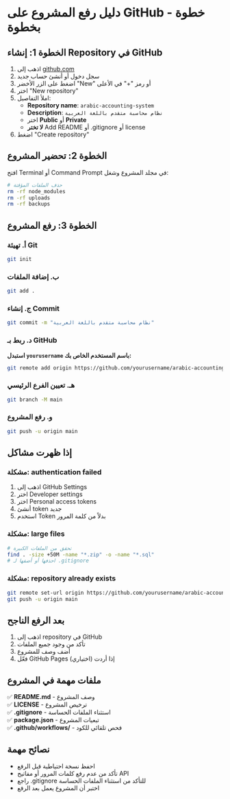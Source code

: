 # دليل رفع المشروع على GitHub - خطوة بخطوة

## الخطوة 1: إنشاء Repository في GitHub

1. اذهب إلى [github.com](https://github.com)
2. سجل دخول أو أنشئ حساب جديد
3. اضغط على الزر الأخضر "New" أو رمز "+" في الأعلى
4. اختر "New repository"
5. املأ التفاصيل:
   - **Repository name**: `arabic-accounting-system`
   - **Description**: `نظام محاسبة متقدم باللغة العربية`
   - اختر **Public** أو **Private**
   - **لا تختر** Add README أو .gitignore أو license
6. اضغط "Create repository"

## الخطوة 2: تحضير المشروع

افتح Terminal أو Command Prompt في مجلد المشروع وشغل:

```bash
# حذف الملفات المؤقتة
rm -rf node_modules
rm -rf uploads
rm -rf backups
```

## الخطوة 3: رفع المشروع

### أ. تهيئة Git
```bash
git init
```

### ب. إضافة الملفات
```bash
git add .
```

### ج. إنشاء Commit
```bash
git commit -m "نظام محاسبة متقدم باللغة العربية"
```

### د. ربط بـ GitHub
**استبدل `yourusername` باسم المستخدم الخاص بك:**
```bash
git remote add origin https://github.com/yourusername/arabic-accounting-system.git
```

### هـ. تعيين الفرع الرئيسي
```bash
git branch -M main
```

### و. رفع المشروع
```bash
git push -u origin main
```

## إذا ظهرت مشاكل

### مشكلة: authentication failed
1. اذهب إلى GitHub Settings
2. اختر Developer settings
3. اختر Personal access tokens
4. أنشئ token جديد
5. استخدم Token بدلاً من كلمة المرور

### مشكلة: large files
```bash
# تحقق من الملفات الكبيرة
find . -size +50M -name "*.zip" -o -name "*.sql"
# احذفها أو أضفها لـ .gitignore
```

### مشكلة: repository already exists
```bash
git remote set-url origin https://github.com/yourusername/arabic-accounting-system.git
git push -u origin main
```

## بعد الرفع الناجح

1. اذهب إلى repository في GitHub
2. تأكد من وجود جميع الملفات
3. أضف وصف للمشروع
4. فعّل GitHub Pages إذا أردت (اختياري)

## ملفات مهمة في المشروع

✅ **README.md** - وصف المشروع  
✅ **LICENSE** - ترخيص المشروع  
✅ **.gitignore** - استثناء الملفات الحساسة  
✅ **package.json** - تبعيات المشروع  
✅ **.github/workflows/** - فحص تلقائي للكود  

## نصائح مهمة

- احفظ نسخة احتياطية قبل الرفع
- تأكد من عدم رفع كلمات المرور أو مفاتيح API
- راجع .gitignore للتأكد من استثناء الملفات الحساسة
- اختبر أن المشروع يعمل بعد الرفع